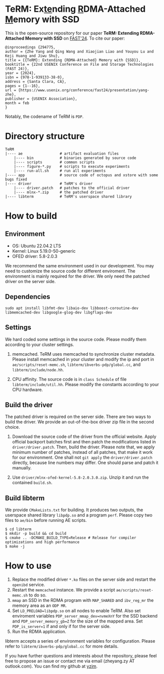 # TeRM: Ex<ins>te</ins>nding <ins>R</ins>DMA-Attached <ins>M</ins>emory with SSD

This is the open-source repository for our paper
 **TeRM: Extending RDMA-Attached Memory with SSD** on [FAST'24](https://www.usenix.org/conference/fast24/presentation/yang-zhe).
To cite our paper:
```
@inproceedings {294775,
author = {Zhe Yang and Qing Wang and Xiaojian Liao and Youyou Lu and Keji Huang and Jiwu Shu},
title = {{TeRM}: Extending {RDMA-Attached} Memory with {SSD}},
booktitle = {22nd USENIX Conference on File and Storage Technologies (FAST 24)},
year = {2024},
isbn = {978-1-939133-38-0},
address = {Santa Clara, CA},
pages = {1--16},
url = {https://www.usenix.org/conference/fast24/presentation/yang-zhe},
publisher = {USENIX Association},
month = feb
}
```

Notably, the codename of TeRM is `PDP`.

# Directory structure
```
TeRM
|---- ae                 # artifact evaluation files
    |---- bin            # binaries generated by source code
    |---- scripts        # common scripts
    |---- figure-*.py    # scripts to execute experiments
    |---- run-all.sh     # run all experiments
|---- app                # source code of octopus and xstore with some bugs fixed 
|---- driver             # TeRM's driver
    |---- driver.patch   # patches to the official driver
    |---- mlnx-*.zip     # the patched driver
|---- libterm            # TeRM's userspace shared library
```

# How to build
## Environment

- OS: Ubuntu 22.04.2 LTS
- Kernel: Linux 5.19.0-50-generic
- OFED driver: 5.8-2.0.3

We recommend the same environment used in our development. 
You may need to customize the source code for different enviroment.
The environment is mainly required for the driver.
We only need the patched driver on the server side.

## Dependencies
```
sudo apt install libfmt-dev libaio-dev libboost-coroutine-dev libmemcached-dev libgoogle-glog-dev libgflags-dev
```

## Settings

We hard coded some settings in the source code. Please modify them according to your cluster settings.

1. memcached.
TeRM uses memcached to synchronize cluster metadata.
Please install memcached in your cluster and modify the ip and port in `ae/scripts/reset-memc.sh`, `libterm/ibverbs-pdp/global.cc`, and `libterm/include/node.hh`.

2. CPU affinity.
The source code is in `class Schedule` of file `libterm/include/util.hh`.
Please modify the constants according to your CPU hardware.

## Build the driver
The patched driver is required on the server side.
There are two ways to build the driver. We provide an out-of-the-box driver zip file in the second choice.

1. Download the source code of the driver from the official website.
Apply official backport batches first and then patch the modifications listed in `driver/driver.patch`.
Then, build the driver.
Please note that, we apply minimum number of patches, instead of all patches, that make it work for our environment. One shall not `git apply` the `driver/driver.patch` directly, because line numbers may differ. One should parse and patch it manually.

2. Use `driver/mlnx-ofed-kernel-5.8-2.0.3.0.zip`. Unzip it and run the contained `build.sh`.

## Build libterm
We provide `CMakeLists.txt` for building.
It produces two outputs, the userspace shared library `libpdp.so` and a program `perf`.
Please copy two files to `ae/bin` before running AE scripts.
```
$ cd libterm
$ mkdir -p build && cd build
$ cmake .. -DCMAKE_BUILD_TYPE=Release # Release for compiler optimizations and high performance
$ make -j
```

# How to use
1. Replace the modified driver `*.ko` files on the server side and restart the `openibd` service.
2. Restart the `memcached` instance. We provide a script `ae/scripts/reset-memc.sh` to do so.
3. `mmap` an SSD in the RDMA program with `MAP_SHARED` and `ibv_reg_mr` the memory area as an `ODP MR`.
4. Set `LD_PRELOAD=libpdp.so` on all nodes to enable TeRM. Also set enviroment variables `PDP_server_mmap_dev=nvmeXnY` for the SSD backend and `PDP_server_memory_gb=Z` for the size of the mapped area. Set `PDP_is_server=1` if and only if for the server side.
5. Run the RDMA application.

libterm accepts a series of environment variables for configuration. Please refer to `libterm/ibverbs-pdp/global.cc` for more details.

If you have further questions and interests about the repository, please feel free to propose an issue or contact me via email (zheyang.zy AT outlook.com). You can find my github at [yzim](https://github.com/yzim).
